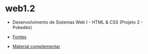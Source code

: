 # web1.2

- Desenvolvimento de Sistemas Web I - HTML & CSS (Projeto 2 - Pokedéx)

- <a href="https://fonts.google.com/" target="_blank"> Fontes </a>

- <a href="https://www.notion.so/Desenvolvimento-Web-I-ce90e577782541be943c8aa4fdbd7000" target="_blank"> Material complementar </a>
